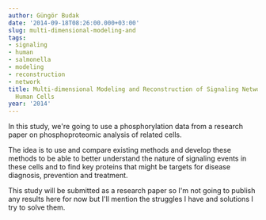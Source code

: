 ```yaml
---
author: Güngör Budak
date: '2014-09-18T08:26:00.000+03:00'
slug: multi-dimensional-modeling-and
tags:
- signaling
- human
- salmonella
- modeling
- reconstruction
- network
title: Multi-dimensional Modeling and Reconstruction of Signaling Networks in Salmonella-infected
  Human Cells
year: '2014'
---
```


In this study, we're going to use a phosphorylation data from a research paper on phosphoproteomic analysis of related cells.

The idea is to use and compare existing methods and develop these methods to be able to better understand the nature of signaling events in these cells and to find key proteins that might be targets for disease diagnosis, prevention and treatment.

This study will be submitted as a research paper so I'm not going to publish any results here for now but I'll mention the struggles I have and solutions I try to solve them.
